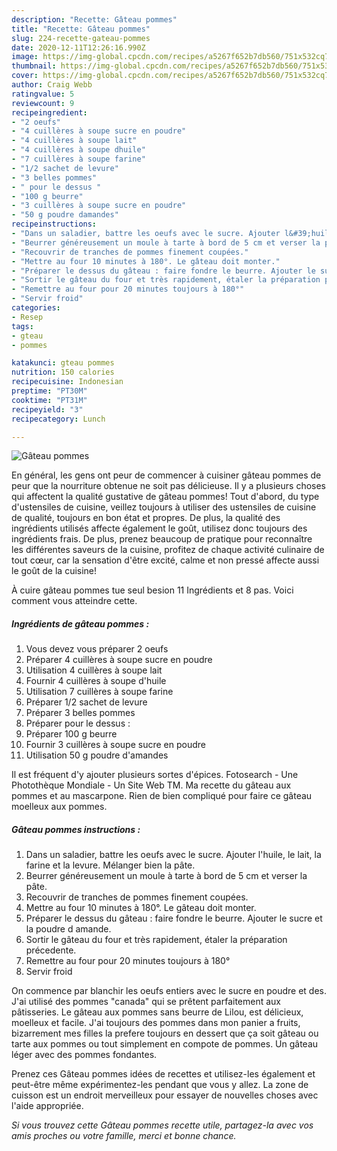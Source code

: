 ```yaml
---
description: "Recette: Gâteau pommes"
title: "Recette: Gâteau pommes"
slug: 224-recette-gateau-pommes
date: 2020-12-11T12:26:16.990Z
image: https://img-global.cpcdn.com/recipes/a5267f652b7db560/751x532cq70/gateau-pommes-photo-principale-de-la-recette.jpg
thumbnail: https://img-global.cpcdn.com/recipes/a5267f652b7db560/751x532cq70/gateau-pommes-photo-principale-de-la-recette.jpg
cover: https://img-global.cpcdn.com/recipes/a5267f652b7db560/751x532cq70/gateau-pommes-photo-principale-de-la-recette.jpg
author: Craig Webb
ratingvalue: 5
reviewcount: 9
recipeingredient:
- "2 oeufs"
- "4 cuillères à soupe sucre en poudre"
- "4 cuillères à soupe lait"
- "4 cuillères à soupe dhuile"
- "7 cuillères à soupe farine"
- "1/2 sachet de levure"
- "3 belles pommes"
- " pour le dessus "
- "100 g beurre"
- "3 cuillères à soupe sucre en poudre"
- "50 g poudre damandes"
recipeinstructions:
- "Dans un saladier, battre les oeufs avec le sucre. Ajouter l&#39;huile, le lait, la farine et la levure. Mélanger bien la pâte."
- "Beurrer généreusement un moule à tarte à bord de 5 cm et verser la pâte."
- "Recouvrir de tranches de pommes finement coupées."
- "Mettre au four 10 minutes à 180°. Le gâteau doit monter."
- "Préparer le dessus du gâteau : faire fondre le beurre. Ajouter le sucre et la poudre d amande."
- "Sortir le gâteau du four et très rapidement, étaler la préparation précedente."
- "Remettre au four pour 20 minutes toujours à 180°"
- "Servir froid"
categories:
- Resep
tags:
- gteau
- pommes

katakunci: gteau pommes 
nutrition: 150 calories
recipecuisine: Indonesian
preptime: "PT30M"
cooktime: "PT31M"
recipeyield: "3"
recipecategory: Lunch

---
```



![Gâteau pommes](https://img-global.cpcdn.com/recipes/a5267f652b7db560/751x532cq70/gateau-pommes-photo-principale-de-la-recette.jpg)

En général, les gens ont peur de commencer à cuisiner gâteau pommes de peur que la nourriture obtenue ne soit pas délicieuse. Il y a plusieurs choses qui affectent la qualité gustative de gâteau pommes! Tout d'abord, du type d'ustensiles de cuisine, veillez toujours à utiliser des ustensiles de cuisine de qualité, toujours en bon état et propres. De plus, la qualité des ingrédients utilisés affecte également le goût, utilisez donc toujours des ingrédients frais. De plus, prenez beaucoup de pratique pour reconnaître les différentes saveurs de la cuisine, profitez de chaque activité culinaire de tout cœur, car la sensation d'être excité, calme et non pressé affecte aussi le goût de la cuisine!

<!--inarticleads1-->

À cuire gâteau pommes tue seul besion 11 Ingrédients et 8 pas. Voici comment vous atteindre cette.

##### Ingrédients de gâteau pommes :

1. Vous devez vous préparer 2 oeufs
1. Préparer 4 cuillères à soupe sucre en poudre
1. Utilisation 4 cuillères à soupe lait
1. Fournir 4 cuillères à soupe d&#39;huile
1. Utilisation 7 cuillères à soupe farine
1. Préparer 1/2 sachet de levure
1. Préparer 3 belles pommes
1. Préparer  pour le dessus :
1. Préparer 100 g beurre
1. Fournir 3 cuillères à soupe sucre en poudre
1. Utilisation 50 g poudre d&#39;amandes


Il est fréquent d&#39;y ajouter plusieurs sortes d&#39;épices. Fotosearch - Une Photothèque Mondiale - Un Site Web TM. Ma recette du gâteau aux pommes et au mascarpone. Rien de bien compliqué pour faire ce gâteau moelleux aux pommes. 

<!--inarticleads2-->

##### Gâteau pommes instructions :

1. Dans un saladier, battre les oeufs avec le sucre. Ajouter l&#39;huile, le lait, la farine et la levure. Mélanger bien la pâte.
1. Beurrer généreusement un moule à tarte à bord de 5 cm et verser la pâte.
1. Recouvrir de tranches de pommes finement coupées.
1. Mettre au four 10 minutes à 180°. Le gâteau doit monter.
1. Préparer le dessus du gâteau : faire fondre le beurre. Ajouter le sucre et la poudre d amande.
1. Sortir le gâteau du four et très rapidement, étaler la préparation précedente.
1. Remettre au four pour 20 minutes toujours à 180°
1. Servir froid


On commence par blanchir les oeufs entiers avec le sucre en poudre et des. J&#39;ai utilisé des pommes &#34;canada&#34; qui se prêtent parfaitement aux pâtisseries. Le gâteau aux pommes sans beurre de Lilou, est délicieux, moelleux et facile. J&#39;ai toujours des pommes dans mon panier a fruits, bizarrement mes filles la prefere toujours en dessert que ça soit gâteau ou tarte aux pommes ou tout simplement en compote de pommes. Un gâteau léger avec des pommes fondantes. 

<!--inarticleads1-->

<p>
Prenez ces Gâteau pommes idées de recettes et utilisez-les également et peut-être même expérimentez-les pendant que vous y allez. La zone de cuisson est un endroit merveilleux pour essayer de nouvelles choses avec l'aide appropriée.
</p>

<p>
<i>Si vous trouvez cette Gâteau pommes recette utile, partagez-la avec vos amis proches ou votre famille, merci et bonne chance.</i>
</p>
